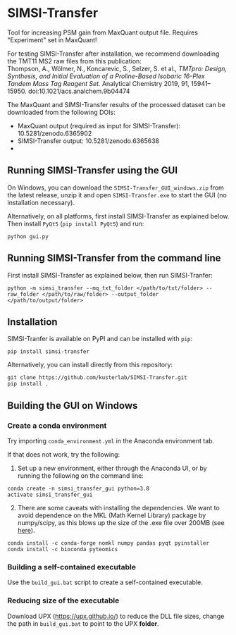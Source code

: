 # SIMSI-Transfer

Tool for increasing PSM gain from MaxQuant output file. Requires "Experiment" set in MaxQuant! 

For testing SIMSI-Transfer after installation, we recommend downloading the TMT11 MS2 raw files from this publication:  
Thompson, A., Wölmer, N., Koncarevic, S., Selzer, S. et al., _TMTpro: Design, Synthesis, and Initial Evaluation of a Proline-Based Isobaric 16-Plex Tandem Mass Tag Reagent Set._ Analytical Chemistry 2019, 91, 15941–15950. doi:10.1021/acs.analchem.9b04474

The MaxQuant and SIMSI-Transfer results of the processed dataset can be downloaded from the following DOIs:  
- MaxQuant output (required as input for SIMSI-Transfer): 10.5281/zenodo.6365902
- SIMSI-Transfer output: 10.5281/zenodo.6365638
- 

## Running SIMSI-Transfer using the GUI

On Windows, you can download the `SIMSI-Transfer_GUI_windows.zip` from the latest release, unzip it and open `SIMSI-Transfer.exe` to start the GUI (no installation necessary).

Alternatively, on all platforms, first install SIMSI-Transfer as explained below. Then install `PyQt5` (`pip install PyQt5`) and run:

```shell
python gui.py
```

## Running SIMSI-Transfer from the command line

First install SIMSI-Transfer as explained below, then run SIMSI-Tranfer:

```shell
python -m simsi_transfer --mq_txt_folder </path/to/txt/folder> --raw_folder </path/to/raw/folder> --output_folder </path/to/output/folder>
```

## Installation

SIMSI-Tranfer is available on PyPI and can be installed with `pip`:

```shell
pip install simsi-transfer
```

Alternatively, you can install directly from this repository:

```shell
git clone https://github.com/kusterlab/SIMSI-Transfer.git
pip install .
```

## Building the GUI on Windows

### Create a conda environment

Try importing `conda_environment.yml` in the Anaconda environment tab.

If that does not work, try the following:

1. Set up a new environment, either through the Anaconda UI, or by running the following on the command line:

```
conda create -n simsi_transfer_gui python=3.8
activate simsi_transfer_gui
```

2. There are some caveats with installing the dependencies. We want to avoid dependence on the MKL (Math Kernel Library) package by numpy/scipy, as this blows up the size of the .exe file over 200MB (see [here](https://github.com/pyinstaller/pyinstaller/issues/2270)).

```
conda install -c conda-forge nomkl numpy pandas pyqt pyinstaller
conda install -c bioconda pyteomics
```

### Building a self-contained executable

Use the `build_gui.bat` script to create a self-contained executable.


### Reducing size of the executable

Download UPX (https://upx.github.io/) to reduce the DLL file sizes, change the path in `build_gui.bat` to point to the UPX **folder**.
